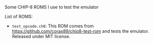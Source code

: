 Some CHIP-8 ROMS I use to test the emulator

List of ROMS:

* `test_opcode.ch8`: This ROM comes from https://github.com/corax89/chip8-test-rom and tests the emulator. Released under MIT license.

